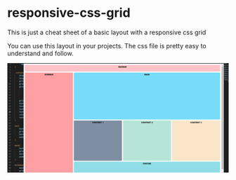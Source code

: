 # responsive-css-grid

This is just a cheat sheet of a basic layout with a responsive css grid

You can use this layout in your projects. The css file is pretty easy to understand and follow.

![](https://github.com/kelvinmozart/responsive-css-grid/blob/master/image/responsive-grid.gif)
